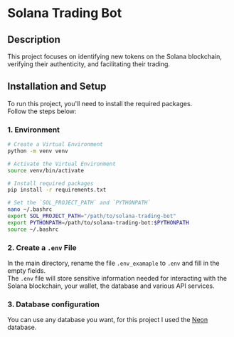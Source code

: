 # Solana Trading Bot

## Description
This project focuses on identifying new tokens on the Solana blockchain, verifying their authenticity, and facilitating their trading.

## Installation and Setup
To run this project, you'll need to install the required packages.  
Follow the steps below:

### 1. Environment
```bash
# Create a Virtual Environment
python -m venv venv

# Activate the Virtual Environment
source venv/bin/activate

# Install required packages
pip install -r requirements.txt

# Set the `SOL_PROJECT_PATH` and `PYTHONPATH`
nano ~/.bashrc
export SOL_PROJECT_PATH="/path/to/solana-trading-bot"
export PYTHONPATH=/path/to/solana-trading-bot:$PYTHONPATH
source ~/.bashrc
```

### 2. Create a `.env` File
In the main directory, rename the file `.env_examaple` to  `.env` and fill in the empty fields.  
The `.env` file will store sensitive information needed for interacting with the Solana blockchain, your wallet, the database and various API services.

### 3. Database configuration
You can use any database you want, for this project I used the [Neon](https://neon.tech/) database.
